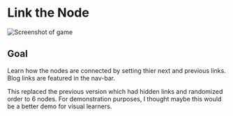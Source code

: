 # Link the Node

![Screenshot of game](https://)

## Goal

Learn how the nodes are connected by setting thier next and previous links.
Blog links are featured in the nav-bar. 

This replaced the previous version which had hidden links and randomized order to 6 nodes.
For demonstration purposes, I thought maybe this would be a better demo for visual learners. 
